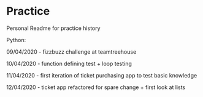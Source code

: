 # Practice
Personal Readme for practice history

Python:

09/04/2020  					- fizzbuzz challenge at teamtreehouse

10/04/2020						- function defining test + loop testing

11/04/2020						- first iteration of ticket purchasing app to test basic knowledge

12/04/2020						- ticket app refactored for spare change + first look at lists
